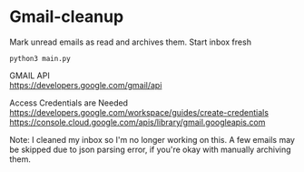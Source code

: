 # Gmail-cleanup
Mark unread emails as read and archives them. Start inbox fresh

```python3 main.py```

GMAIL API <br>
https://developers.google.com/gmail/api

Access Credentials are Needed <br>
https://developers.google.com/workspace/guides/create-credentials <br>
https://console.cloud.google.com/apis/library/gmail.googleapis.com <br>

Note: I cleaned my inbox so I'm no longer working on this. A few emails may be skipped due to json parsing error, if you're okay with manually archiving them.
